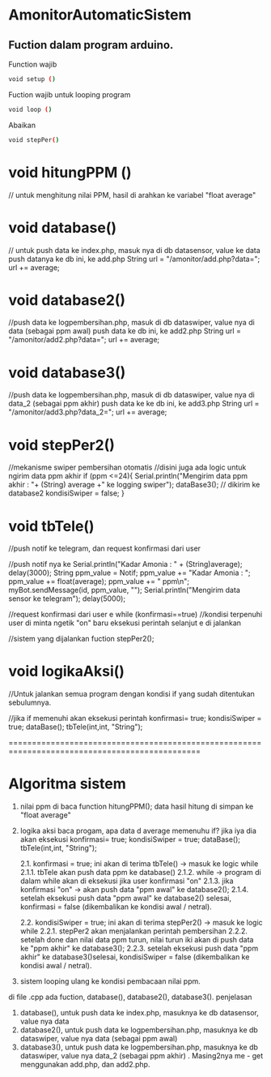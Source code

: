 # AmonitorAutomaticSistem

## Fuction dalam program arduino.

Function wajib

```sh
void setup () 
```

Fuction wajib untuk looping program

```sh
void loop () 
```

Abaikan

```sh
void stepPer() 
```

# void hitungPPM () 
// untuk menghitung nilai PPM, hasil di arahkan ke variabel "float average"


# void database() 
// untuk push data ke index.php, masuk nya di db datasensor, value ke data
push datanya ke db ini, ke add.php
String url = "/amonitor/add.php?data=";
url += average;


# void database2() 
//push data ke logpembersihan.php, masuk di db dataswiper, value nya di data (sebagai ppm awal)
push data ke db ini, ke add2.php
String url = "/amonitor/add2.php?data=";
url += average;


# void database3() 
//push data ke logpembersihan.php, masuk di db dataswiper, value nya di data_2 (sebagai ppm akhir)
push data ke ke db ini, ke add3.php
String url = "/amonitor/add3.php?data_2=";
url += average;


# void stepPer2()
//mekanisme swiper pembersihan otomatis
//disini juga ada logic untuk ngirim data ppm akhir
if (ppm <=24){
      Serial.println("Mengirim data ppm akhir : "+ (String) average +" ke logging swiper");
      dataBase3(); // dikirim ke database2
      kondisiSwiper = false;
    }

# void tbTele()
//push notif ke telegram, dan request konfirmasi dari user

//push notif nya ke 
    Serial.println("Kadar Amonia : " + (String)average);
      delay(3000);
      String ppm_value = Notif;
      ppm_value += "Kadar Amonia : ";
      ppm_value += float(average);
      ppm_value += " ppm\n";
      myBot.sendMessage(id, ppm_value, "");
      Serial.println("Mengirim data sensor ke telegram"); 
      delay(5000);
      
//request konfirmasi dari user e
    while (konfirmasi==true) //kondisi terpenuhi user di minta ngetik "on" baru eksekusi perintah selanjut e di jalankan
    
//sistem yang dijalankan fuction
    stepPer2();

# void logikaAksi()
//Untuk jalankan semua program dengan kondisi if yang sudah ditentukan sebulumnya.

//jika if memenuhi akan eksekusi perintah
    konfirmasi= true;
    kondisiSwiper = true;
    dataBase(); 
    tbTele(int,int, "String");
    
===============================================================================================


# Algoritma sistem
1. nilai ppm di baca function
   hitungPPM(); data hasil hitung di simpan ke "float average"
   
2. logika aksi baca progam, apa data d average memenuhu if? jika iya dia akan eksekusi
   konfirmasi= true;
   kondisiSwiper = true;
   dataBase(); 
   tbTele(int,int, "String");
   
   2.1. konfirmasi = true; ini akan di terima tbTele() -> masuk ke logic while
        2.1.1. tbTele akan push data ppm ke database()
        2.1.2. while -> program di dalam while akan di eksekusi jika user konfirmasi "on"
        2.1.3. jika konfirmasi "on" -> akan push data "ppm awal" ke database2(); 
        2.1.4. setelah eksekusi push data "ppm awal" ke database2() selesai, konfirmasi = false (dikembalikan ke kondisi awal / netral).
        
   2.2. kondisiSwiper = true; ini akan di terima stepPer2() -> masuk ke logic while
        2.2.1. stepPer2 akan menjalankan perintah pembersihan
        2.2.2. setelah done dan nilai data ppm turun, nilai turun iki akan di push data ke "ppm akhir" ke database3(); 
        2.2.3. setelah eksekusi push data "ppm akhir" ke database3()selesai, kondisiSwiper = false (dikembalikan ke kondisi awal / netral).

3. sistem looping ulang ke kondisi pembacaan nilai ppm.
 

di file .cpp ada fuction, database(), database2(), database3().
penjelasan
1. database(), untuk push data ke index.php, masuknya ke db datasensor, value nya data
2. database2(), untuk push data ke logpembersihan.php, masuknya ke db dataswiper, value nya data (sebagai ppm awal)
3. database3(), untuk push data ke logpembersihan.php, masuknya ke db dataswiper, value nya data_2 (sebagai ppm akhir)
.
Masing2nya me - get menggunakan add.php, dan add2.php.
